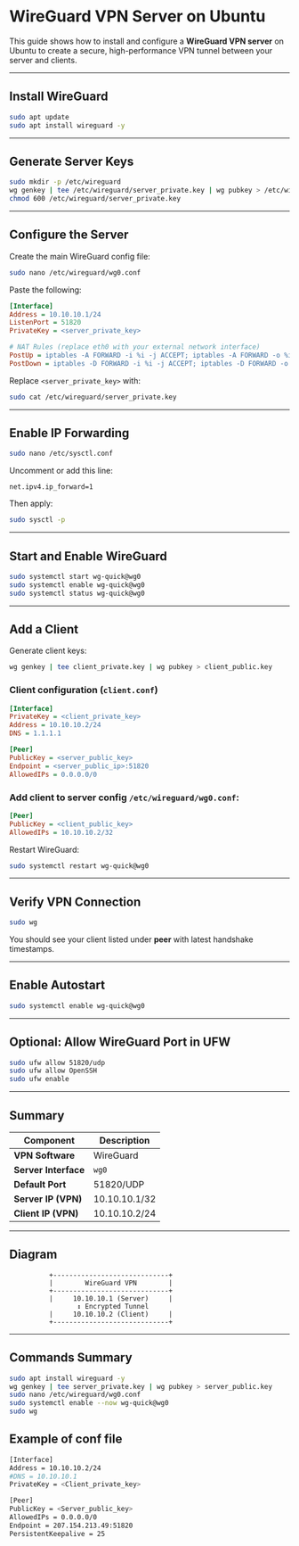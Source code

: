 
# WireGuard VPN Server on Ubuntu

This guide shows how to install and configure a **WireGuard VPN server** on Ubuntu to create a secure, high-performance VPN tunnel between your server and clients.

---

##  Install WireGuard

```bash
sudo apt update
sudo apt install wireguard -y
```
---

## Generate Server Keys

```bash
sudo mkdir -p /etc/wireguard
wg genkey | tee /etc/wireguard/server_private.key | wg pubkey > /etc/wireguard/server_public.key
chmod 600 /etc/wireguard/server_private.key
```

---

##  Configure the Server

Create the main WireGuard config file:
```bash
sudo nano /etc/wireguard/wg0.conf
```

Paste the following:

```ini
[Interface]
Address = 10.10.10.1/24
ListenPort = 51820
PrivateKey = <server_private_key>

# NAT Rules (replace eth0 with your external network interface)
PostUp = iptables -A FORWARD -i %i -j ACCEPT; iptables -A FORWARD -o %i -j ACCEPT; iptables -t nat -A POSTROUTING -o eth0 -j MASQUERADE
PostDown = iptables -D FORWARD -i %i -j ACCEPT; iptables -D FORWARD -o %i -j ACCEPT; iptables -t nat -D POSTROUTING -o eth0 -j MASQUERADE
```

Replace `<server_private_key>` with:
```bash
sudo cat /etc/wireguard/server_private.key
```

---

##  Enable IP Forwarding

```bash
sudo nano /etc/sysctl.conf
```
Uncomment or add this line:
```
net.ipv4.ip_forward=1
```
Then apply:
```bash
sudo sysctl -p
```

---

##  Start and Enable WireGuard

```bash
sudo systemctl start wg-quick@wg0
sudo systemctl enable wg-quick@wg0
sudo systemctl status wg-quick@wg0
```

---

## Add a Client

Generate client keys:
```bash
wg genkey | tee client_private.key | wg pubkey > client_public.key
```

### Client configuration (`client.conf`)

```ini
[Interface]
PrivateKey = <client_private_key>
Address = 10.10.10.2/24
DNS = 1.1.1.1

[Peer]
PublicKey = <server_public_key>
Endpoint = <server_public_ip>:51820
AllowedIPs = 0.0.0.0/0
```

### Add client to server config `/etc/wireguard/wg0.conf`:

```ini
[Peer]
PublicKey = <client_public_key>
AllowedIPs = 10.10.10.2/32
```

Restart WireGuard:
```bash
sudo systemctl restart wg-quick@wg0
```

---

## Verify VPN Connection

```bash
sudo wg
```
You should see your client listed under **peer** with latest handshake timestamps.

---

##  Enable Autostart

```bash
sudo systemctl enable wg-quick@wg0
```

---

## Optional: Allow WireGuard Port in UFW

```bash
sudo ufw allow 51820/udp
sudo ufw allow OpenSSH
sudo ufw enable
```

---

##  Summary

| Component | Description |
|------------|--------------|
| **VPN Software** | WireGuard |
| **Server Interface** | `wg0` |
| **Default Port** | 51820/UDP |
| **Server IP (VPN)** | 10.10.10.1/32 |
| **Client IP (VPN)** | 10.10.10.2/24 |

---

##  Diagram

```text
          +-----------------------------+
          |        WireGuard VPN        |
          +-----------------------------+
          |     10.10.10.1 (Server)     |
                 ↕ Encrypted Tunnel
          |     10.10.10.2 (Client)     |
          +-----------------------------+
```

---
##  Commands Summary

```bash
sudo apt install wireguard -y
wg genkey | tee server_private.key | wg pubkey > server_public.key
sudo nano /etc/wireguard/wg0.conf
sudo systemctl enable --now wg-quick@wg0
sudo wg
```

## Example of conf file
```bash
[Interface]
Address = 10.10.10.2/24
#DNS = 10.10.10.1
PrivateKey = <Client_private_key>

[Peer]
PublicKey = <Server_public_key>
AllowedIPs = 0.0.0.0/0
Endpoint = 207.154.213.49:51820
PersistentKeepalive = 25
```